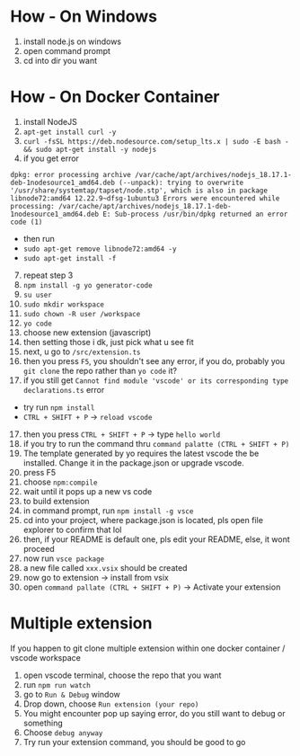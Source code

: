 # How - On Windows
1. install node.js on windows
2. open command prompt
3. cd into dir you want

# How - On Docker Container
1. install NodeJS
2. ```apt-get install curl -y```
3. ```curl -fsSL https://deb.nodesource.com/setup_lts.x | sudo -E bash - && sudo apt-get install -y nodejs```
4. if you get error 
```
dpkg: error processing archive /var/cache/apt/archives/nodejs_18.17.1-deb-1nodesource1_amd64.deb (--unpack): trying to overwrite '/usr/share/systemtap/tapset/node.stp', which is also in package libnode72:amd64 12.22.9~dfsg-1ubuntu3 Errors were encountered while processing: /var/cache/apt/archives/nodejs_18.17.1-deb-1nodesource1_amd64.deb E: Sub-process /usr/bin/dpkg returned an error code (1)
```
- then run
- ```sudo apt-get remove libnode72:amd64 -y```
- ```sudo apt-get install -f```
7. repeat step 3
8. ```npm install -g yo generator-code```
9. ```su user```
10. ```sudo mkdir workspace```
11. ```sudo chown -R user /workspace```
12. ```yo code```
13. choose new extension (javascript)
14. then setting those i dk, just pick what u see fit
15. next, u go to `/src/extension.ts`
16. then you press `F5`, you shouldn't see any error, if you do, probably you `git clone` the repo rather than `yo code` it?
17. if you still get `Cannot find module 'vscode' or its corresponding type declarations.ts` error
- try run `npm install`
- `CTRL + SHIFT + P` -> `reload vscode`
17. then you press `CTRL + SHIFT + P` -> type `hello world`
18. if you try to run the command thru `command palatte (CTRL + SHIFT + P)`
19. The template generated by yo requires the latest vscode the be installed. Change it in the package.json or upgrade vscode.
17. press F5
18. choose `npm:compile`
19. wait until it pops up a new vs code
20. to build extension
21. in command prompt, run ```npm install -g vsce```
22. cd into your project, where package.json is located, pls open file explorer to confirm that lol
23. then, if your README is default one, pls edit your README, else, it wont proceed
24. now run ```vsce package```
25. a new file called `xxx.vsix` should be created
26. now go to extension -> install from vsix
24. open `command pallate (CTRL + SHIFT + P)` -> Activate your extension

# Multiple extension
If you happen to git clone multiple extension within one docker container / vscode workspace
1. open vscode terminal, choose the repo that you want
2. run `npm run watch`
3. go to `Run & Debug` window
4. Drop down, choose `Run extension (your repo)`
5. You might encounter pop up saying error, do you still want to debug or something
6. Choose `debug anyway`
7. Try run your extension command, you should be good to go
